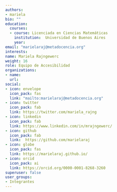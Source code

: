 ```yaml
---
authors:
- mariela
bio: ""
education:
  courses:
  - course: Licenciada en Ciencias Matemáticas
    institution:  Universidad de Buenos Aires
    year: 
email: "marielaraj@metadocencia.org"
interests:
name: Mariela Rajngewerc
weight: 16
role: Equipo de Accesibilidad
organizations:
- name: 
  url: 
social:
- icon: envelope
  icon_pack: fas
  link: "mailto:marielaraj@metadocencia.org"
- icon: twitter
  icon_pack: fab
  link: https://twitter.com/mariela_rajng
- icon: linkedin
  icon_pack: fab
  link: https://www.linkedin.com/in/mrajngewerc/
- icon: github
  icon_pack: fab
  link:  https://github.com/marielaraj
- icon: globe
  icon_pack: fas
  link: https://marielaraj.github.io/
- icon: orcid
  icon_pack: ai
  link: https://orcid.org/0000-0001-8268-3260
superuser: false
user_groups:
- Integrantes
---
```




